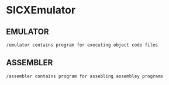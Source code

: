 # SICXEmulator

## EMULATOR
    /emulator contains program for executing object code files

## ASSEMBLER
    /assembler contains program for assebling assembley programs